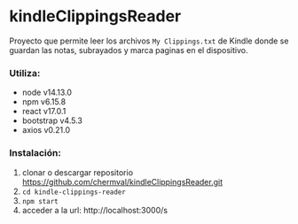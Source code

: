 # kindleClippingsReader
Proyecto que permite leer los archivos `My Clippings.txt` de Kindle donde se guardan las notas, subrayados y marca paginas en el dispositivo. 

### Utiliza:
- node v14.13.0
- npm v6.15.8
- react v17.0.1
- bootstrap v4.5.3
- axios v0.21.0

### Instalación:
1. clonar o descargar repositorio https://github.com/chermval/kindleClippingsReader.git
2. `cd kindle-clippings-reader`
3. `npm start`
4. acceder a la url: http://localhost:3000/s

